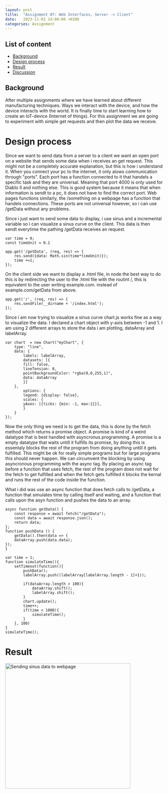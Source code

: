 ```yaml
---
layout: post
title:  "Assignment 07: Web Interfaces, Server -> Client"
date:   2023-11-03 14:00:00 +0200
categories: Assignment
--- 
```



## List of content

- [Background](#background)
- [Design process](#design-process)
- [Result](#result)
- [Discussion](#discussion)


## Background

After multiple assignments where we have learned about different manufacturing techniques. Ways we interact with the device, and how the device interacts with the world. It is finally time to start learning how to create an IoT-device (Internet of things). For this assignment we are going to experiment with simple get requests and then plot the data we receive. 

# Design process

Since we want to send data from a server to a client we want an open port on a website that sends some data when i receives an get request. This might not be a completely accurate explanation, but this is how i understand it. When you connect your pc to the internet, it only alows communication through "ports". Each port has a function connected to it that handels a specific task and they are universal. Meaning that port 4000 is only used for Diablo II and nothing else. This is good system because it means that when information is sendt to a pc, it does not have to find the correct port. Web pages functions similarly, the /something on a webpage has a function that handels connections. These ports are not universal however, so i can use /getData without any problems.


Since i just want to send some data to display, i use sinus and a incremental variable so i can visualize a sinus curve on the client. This data is then sendt everytime the pathing /getData receives an request.

```
var time = 0;
const timeUnit = 0.1

app.get('/getData', (req, res) => {
    res.send({data: Math.sin(time*timeUnit)});
    time +=1;
});    
```


On the client side we want to display a .html file, in node the best way to do this is by redirecting the user to the .html file with the routint /, this is equivalent to the user writing example.com. instead of example.com/getData from above.

```
app.get('/', (req, res) => {
    res.sendFile(__dirname + '/index.html');
});
```

Since i am now trying to visualize a sinus curve chart.js works fine as a way to visualize the data. I declared a chart object with y-axis between -1 and 1. I am using 2 different arrays to store the data i am plotting, dataArray and labelArray.

```
var chart  = new Chart("myChart", {
    type: "line",
    data: {
        labels: labelArray,
        datasets: [{
        fill: false,
        lineTension: 0,
        pointBackgroundColor: "rgba(0,0,255,1)",
        data: dataArray
        }]
    },
        options: {
        legend: {display: false},
        scales: {
        yAxes: [{ticks: {min: -1, max:1}}],
        }
    }
});
```


Now the only thing we need is to get the data, this is done by the fetch method which returns a promise object. A promise is kind of a weird datatype that is best handled with asyncronus programming. A promise is a empty datatype that waits untill it fulfills its promise, by doing this is essentaly blocks the rest of the program from doing anything untill it gets fulfilled. This might be ok for really simple programs but for large programs this should never happen. We can circumvent the blocking by using asyncronous programming with the async tag. By placing an async tag before a function that uses fetch, the rest of the program does not wait for the fetch to get fulfilled and when the fetch gets fulfilled it blocks the kernal and runs the rest of the code inside the function.

What i did was use an async function that does fetch calls to /getData, a function that simulates time by calling itself and waiting, and a function that calls upon the asyn function and pushes the data to an array.

```
async function getData() {
    const response = await fetch("/getData");
    const data = await response.json();
    return data;
};
function pushData () {
    getData().then(data => {
    dataArray.push(data.data);
});
}

var time = 1;
function simulateTime(){
    setTimeout(function(){
        pushData();
        labelArray.push((labelArray[labelArray.length - 1]+1));
        
        if(dataArray.length > 100){
            dataArray.shift();
            labelArray.shift();
        }
        chart.update();
        time++;
        if(time < 1000){
            simulateTime();
        }
    }, 100)
}
simulateTime();
```



# Result

<img src="{{ '/assets/images/sinus_send_data.gif' | prepend: site.baseurl | prepend: site.url}}" alt="Sending sinus data to webpage" height=400px/>
